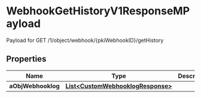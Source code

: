 

# WebhookGetHistoryV1ResponseMPayload

Payload for GET /1/object/webhook/{pkiWebhookID}/getHistory

## Properties

| Name | Type | Description | Notes |
|------------ | ------------- | ------------- | -------------|
|**aObjWebhooklog** | [**List&lt;CustomWebhooklogResponse&gt;**](CustomWebhooklogResponse.md) |  |  |



